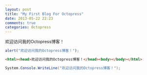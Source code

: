```yaml
---
layout: post
title: "My First Blog For Octopress"
date: 2013-05-22 22:23
comments: true
categories: Octopress
---
```


欢迎访问我的Octopress博客！

```js
alert("欢迎访问我的Octopress博客！");
```

```html
<html><head>欢迎访问我的Octopress博客！</head><body></body></html>
```

```c#
System.Console.WriteLine("欢迎访问我的Octopress博客！");
```


